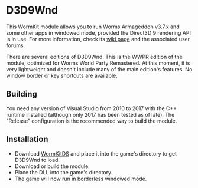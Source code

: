 # D3D9Wnd

This WormKit module allows you to run Worms Armageddon v3.7.x and some other apps in windowed mode, provided the Direct3D 9 rendering API is in use. For more information, check its [wiki page](https://worms2d.info/D3D9Wnd) and the associated user forums.

There are several editions of D3D9Wnd. This is the WWPR edition of the module, optimized for Worms World Party Remastered. At this moment, it is very lightweight and doesn't include many of the main edition's features. No window border or key shortcuts are available.

## Building

You need any version of Visual Studio from 2010 to 2017 with the C++ runtime installed (although only 2017 has been tested as of late). The "Release" configuration is the recommended way to build the module.

## Installation

- Download [WormKitDS](https://worms2d.info/WormKitDS) and place it into the game's directory to get D3D9Wnd to load.
- Download or build the module.
- Place the DLL into the game's directory.
- The game will now run in borderless windowed mode.
